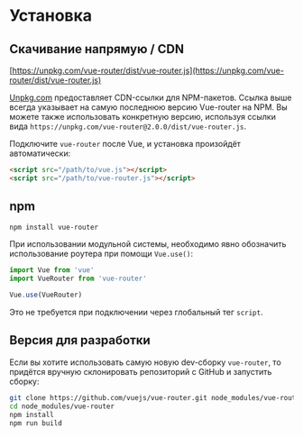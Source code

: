 # Установка

## Скачивание напрямую / CDN

[https://unpkg.com/vue-router/dist/vue-router.js](https://unpkg.com/vue-router/dist/vue-router.js)

<!--email_off-->
[Unpkg.com](https://unpkg.com) предоставляет CDN-ссылки для NPM-пакетов. Ссылка выше всегда указывает на самую последнюю версию Vue-router на NPM. Вы можете также использовать конкретную версию, используя ссылки вида  `https://unpkg.com/vue-router@2.0.0/dist/vue-router.js`.
<!--/email_off-->

Подключите `vue-router` после Vue, и установка произойдёт автоматически:

``` html
<script src="/path/to/vue.js"></script>
<script src="/path/to/vue-router.js"></script>
```

## npm

``` bash
npm install vue-router
```

При использовании модульной системы, необходимо явно обозначить использование роутера при помощи `Vue.use()`:

``` js
import Vue from 'vue'
import VueRouter from 'vue-router'

Vue.use(VueRouter)
```

Это не требуется при подключении через глобальный тег `script`.

## Версия для разработки

Если вы хотите использовать самую новую dev-сборку `vue-router`, то придётся вручную склонировать репозиторий с GitHub и запустить сборку:

``` bash
git clone https://github.com/vuejs/vue-router.git node_modules/vue-router
cd node_modules/vue-router
npm install
npm run build
```
